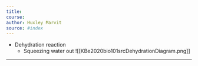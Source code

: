 ```yaml
---
title:  
course: 
author: Huxley Marvit
source: #index
---
```


- Dehydration reaction
	- Squeezing water out
	![[KBe2020bio101srcDehydrationDiagram.png]]

---